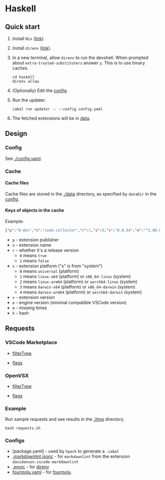 # Haskell

## Quick start

1. Install `Nix` ([link](https://nixos.org/download/)).

1. Install `direnv` ([link](https://direnv.net/#basic-installation)).

1. In a new terminal, allow `direnv` to run the devshell.
   When prompted about `extra-trusted-substituters` answer `y`.
   This is to use binary caches.

    ```console
    cd haskell
    direnv allow
    ```

1. (Optionally) Edit the [config](#config).

1. Run the updater.

    ```console
    cabal run updater -- --config config.yaml
    ```

1. The fetched extensions will be in [data](./data).

## Design

### Config

See [./config.yaml](./config.yaml).

### Cache

#### Cache files

Cache files are stored in the [./data](./data) directory, as specified by `dataDir` in the [config](#config).

#### Keys of objects in the cache

Example:

```json
{"p":"0-don","n":"code-collector","r":1,"s":0,"v":"0.0.54","e":"^1.80.0","m":2,"h":"sha256-tBfwL+zl8etRp3xPkXYJn9OrX/s2o4F957bRLJR7xT8="}
```

- `p` - extension publisher
- `n` - extension name
- `r` - whether it's a release version
  - `0` means `true`
  - `1` means `false`
- `s` - extension platform ("s" is from "system")
  - `0` means `universal` (platform)
  - `1` means `linux-x64` (platform) or `x86_64-linux` (system)
  - `2` means `linux-arm64` (platform) or `aarch64-linux` (system)
  - `3` means `darwin-x64` (platform) or `x86_64-darwin` (system)
  - `4` means `darwin-arm64` (platform) or `aarch64-darwin` (system)
- `v` - extension version
- `e` - engine version (minimal compatible VSCode version)
- `m` - missing times
- `h` - hash

## Requests

### VSCode Marketplace

- [filterType](https://github.com/microsoft/vscode/blob/b4c1eaa7c86d5daa45f6a41e255e70ae3cb03326/src/vs/platform/extensionManagement/common/extensionGalleryManifestService.ts#L88)

- [flags](https://github.com/microsoft/vscode/blob/b4c1eaa7c86d5daa45f6a41e255e70ae3cb03326/src/vs/platform/extensionManagement/common/extensionGalleryManifestService.ts#L158)

### OpenVSX

- [filterType](https://github.com/eclipse/openvsx/blob/0b5b657529f0784f7bc901fae39afc8df25a4389/server/src/main/java/org/eclipse/openvsx/adapter/ExtensionQueryParam.java#L90)

- [flags](https://github.com/eclipse/openvsx/blob/d02ca60957c0281671fd7e1cad0ebb147e14aa21/server/src/main/java/org/eclipse/openvsx/adapter/ExtensionQueryParam.java#L26)

### Example

Run sample requests and see results in the [./tmp](./tmp/) directory.
  
```console
bash requests.sh
```

### Configs

- [package.yaml] - used by `hpack` to generate a `.cabal`
- [.markdownlint.jsonc](./.markdownlint.jsonc) - for `markdownlint` from the extension `davidanson.vscode-markdownlint`
- [.envrc](./.envrc) - for [direnv](https://github.com/direnv/direnv)
- [fourmolu.yaml](./fourmolu.yaml) - for [fourmolu](https://github.com/fourmolu/fourmolu#configuration)
